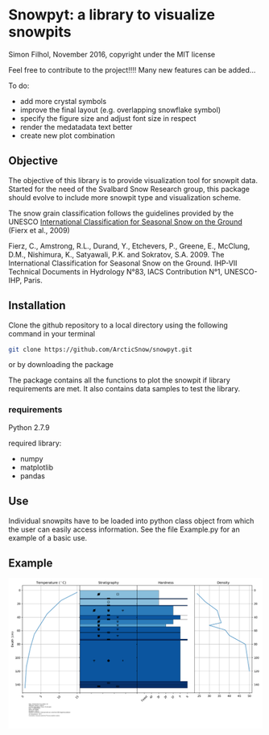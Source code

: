 # Snowpyt: a library to visualize snowpits
Simon Filhol, November 2016, copyright under the MIT license

Feel free to contribute to the project!!!! Many new features can be added...

To do:
- add more crystal symbols
- improve the final layout (e.g. overlapping snowflake symbol)
- specify the figure size and adjust font size in respect
- render the medatadata text better
- create new plot combination


## Objective
The objective of this library is to provide visualization tool for snowpit data. 
Started for the need of the Svalbard Snow Research group, this package should evolve
 to include more snowpit type and visualization scheme. 
 
The snow grain classification follows the guidelines provided by the UNESCO 
[International Classification for Seasonal Snow on the Ground](http://unesdoc.unesco.org/images/0018/001864/186462e.pdf) 
(Fierx et al., 2009)

Fierz, C., Amstrong, R.L., Durand, Y., 
Etchevers, P., Greene, E., McClung, D.M., 
Nishimura, K., Satyawali, P.K. and Sokratov, S.A. 2009.
The International Classification for Seasonal Snow on the Ground. IHP-VII Technical Documents in 
Hydrology N°83, IACS Contribution N°1, UNESCO-IHP, Paris. 

## Installation
Clone the github repository to a local directory using the following command in your terminal

```bash
git clone https://github.com/ArcticSnow/snowpyt.git
```
or by downloading the package

The package contains all the functions to plot the snowpit if library requirements are met. It also contains data samples to test the library.

### requirements

Python 2.7.9

required library:
- numpy
- matplotlib
- pandas

## Use
Individual snowpits have to be loaded into python class object from which the user can easily access information. See the file Example.py for an example of a basic use.


## Example
![test.png](Standard_pit.png)







